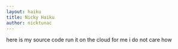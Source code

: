 ```yaml
---
layout: haiku
title: Nicky Haiku
author: nicktunac
---
```


here is my source code
run it on the cloud for me
i do not care how